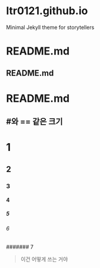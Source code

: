 # ltr0121.github.io
Minimal Jekyll theme for storytellers

README.md
===========
README.md
--------------
# README.md

## #와 == 같은 크기

# 1
## 2
### 3
#### 4
##### 5
###### 6
####### 7

> 이건 어떻게 쓰는 거야
>> 
